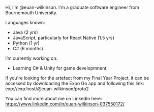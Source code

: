 Hi, I’m @euan-wilkinson. I'm a graduate software engineer from Bournemouth University.

Languages known: 
- Java (2 yrs)
- JavaScript, particularly for React Native (1.5 yrs)
- Python (1 yr)
- C# (6 months)

I’m currently working on:
- Learning C# & Unity for game developmnent.

If you're looking for the artefact from my Final Year Project, it can be accessed by downloading the Expo Go app and following this link: exp://exp.host/@euan-wilkinson/proto2

You can find more about me on LinkedIn here: https://www.linkedin.com/in/euan-wilkinson-037550172/
